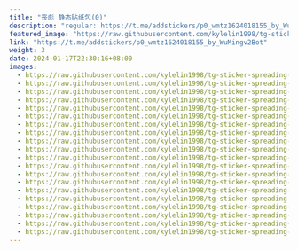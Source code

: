 ```yaml
---
title: "丧彪 静态贴纸包(0)"
description: "regular: https://t.me/addstickers/p0_wmtz1624018155_by_WuMingv2Bot"
featured_image: "https://raw.githubusercontent.com/kylelin1998/tg-sticker-spreading-worldwide-images/main/img/4e82126b-fe77-4d8a-b243-ede4d3c7a1f3.jpg"
link: "https://t.me/addstickers/p0_wmtz1624018155_by_WuMingv2Bot"
weight: 3
date: 2024-01-17T22:30:16+08:00
images:
  - https://raw.githubusercontent.com/kylelin1998/tg-sticker-spreading-worldwide-images/main/img/4e82126b-fe77-4d8a-b243-ede4d3c7a1f3.jpg
  - https://raw.githubusercontent.com/kylelin1998/tg-sticker-spreading-worldwide-images/main/img/fc1c1c34-55a5-47d0-86ea-8653ca535cfa.jpg
  - https://raw.githubusercontent.com/kylelin1998/tg-sticker-spreading-worldwide-images/main/img/cb0edaf3-2b75-422b-a519-53de9008b061.jpg
  - https://raw.githubusercontent.com/kylelin1998/tg-sticker-spreading-worldwide-images/main/img/9e3d7f8f-c7d3-4674-a830-51c07240a284.jpg
  - https://raw.githubusercontent.com/kylelin1998/tg-sticker-spreading-worldwide-images/main/img/d0104bd6-a8b4-4006-80a5-3ed928d29b68.jpg
  - https://raw.githubusercontent.com/kylelin1998/tg-sticker-spreading-worldwide-images/main/img/d3850057-0f2f-402f-9783-2a34ec43ab26.jpg
  - https://raw.githubusercontent.com/kylelin1998/tg-sticker-spreading-worldwide-images/main/img/5bb887f9-2818-4610-b081-2bf72a5da550.jpg
  - https://raw.githubusercontent.com/kylelin1998/tg-sticker-spreading-worldwide-images/main/img/4d432e09-8a4a-4b72-bf9b-2381e610f5b0.jpg
  - https://raw.githubusercontent.com/kylelin1998/tg-sticker-spreading-worldwide-images/main/img/2b732085-0006-46bf-b60c-181079c7a07b.jpg
  - https://raw.githubusercontent.com/kylelin1998/tg-sticker-spreading-worldwide-images/main/img/529d560d-fc3b-4bd1-8e1c-e6fe70727cd5.jpg
  - https://raw.githubusercontent.com/kylelin1998/tg-sticker-spreading-worldwide-images/main/img/5d0962a2-7376-4290-9626-e9cb1f9ef098.jpg
  - https://raw.githubusercontent.com/kylelin1998/tg-sticker-spreading-worldwide-images/main/img/4451cd07-c93e-44bb-ac61-25acec431f08.jpg
  - https://raw.githubusercontent.com/kylelin1998/tg-sticker-spreading-worldwide-images/main/img/37416770-9b36-43f8-b6c9-ddeaf559260a.jpg
  - https://raw.githubusercontent.com/kylelin1998/tg-sticker-spreading-worldwide-images/main/img/8821f1e2-ef9e-49fc-acee-34b4149c209c.jpg
  - https://raw.githubusercontent.com/kylelin1998/tg-sticker-spreading-worldwide-images/main/img/89599ba6-6222-4cbb-be42-bcb55040e2b0.jpg
  - https://raw.githubusercontent.com/kylelin1998/tg-sticker-spreading-worldwide-images/main/img/626bbb05-fc92-4a63-b681-ebdfd8b438be.jpg
  - https://raw.githubusercontent.com/kylelin1998/tg-sticker-spreading-worldwide-images/main/img/611e53ed-5a8a-447e-a380-3d47a5948cd3.jpg
  - https://raw.githubusercontent.com/kylelin1998/tg-sticker-spreading-worldwide-images/main/img/f96f339a-0022-45f7-a26a-521e039368c6.jpg
  - https://raw.githubusercontent.com/kylelin1998/tg-sticker-spreading-worldwide-images/main/img/fe8c90c2-5390-4f7b-ab5c-4212c0fe8c0e.jpg
  - https://raw.githubusercontent.com/kylelin1998/tg-sticker-spreading-worldwide-images/main/img/39aeadf7-20c3-4a9d-8f00-93080419a97d.jpg
---
```

